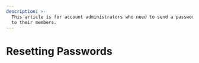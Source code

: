 ```yaml
---
description: >-
  This article is for account administrators who need to send a password reset
  to their members.
---
```


# Resetting Passwords

